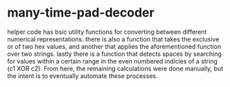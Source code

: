 # many-time-pad-decoder
helper code has bsic utility functions for converting between different numerical representations. there is also a function that takes the exclusive or of two hex values, and another that applies the aforementioned function over two strings. lastly there is a function that detects spaces by searching for values within a certain range in the even numbered indicies of a string (c1 XOR c2). From here, the remaining calculations were done manually, but the intent is to eventually automate these processes. 
